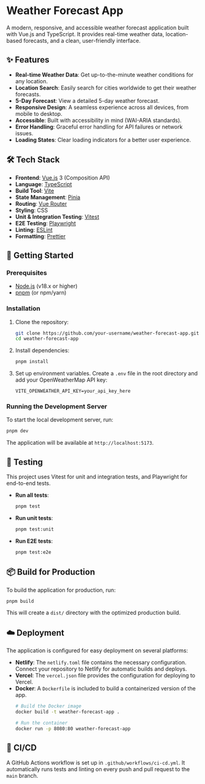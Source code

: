 # Weather Forecast App

A modern, responsive, and accessible weather forecast application built with Vue.js and TypeScript. It provides real-time weather data, location-based forecasts, and a clean, user-friendly interface.

## ✨ Features

- **Real-time Weather Data**: Get up-to-the-minute weather conditions for any location.
- **Location Search**: Easily search for cities worldwide to get their weather forecasts.
- **5-Day Forecast**: View a detailed 5-day weather forecast.
- **Responsive Design**: A seamless experience across all devices, from mobile to desktop.
- **Accessible**: Built with accessibility in mind (WAI-ARIA standards).
- **Error Handling**: Graceful error handling for API failures or network issues.
- **Loading States**: Clear loading indicators for a better user experience.

## 🛠️ Tech Stack

- **Frontend**: [Vue.js](https://vuejs.org/) 3 (Composition API)
- **Language**: [TypeScript](https://www.typescriptlang.org/)
- **Build Tool**: [Vite](https://vitejs.dev/)
- **State Management**: [Pinia](https://pinia.vuejs.org/)
- **Routing**: [Vue Router](https://router.vuejs.org/)
- **Styling**: CSS
- **Unit & Integration Testing**: [Vitest](https://vitest.dev/)
- **E2E Testing**: [Playwright](https://playwright.dev/)
- **Linting**: [ESLint](https://eslint.org/)
- **Formatting**: [Prettier](https://prettier.io/)

## 🚀 Getting Started

### Prerequisites

- [Node.js](https://nodejs.org/en/) (v18.x or higher)
- [pnpm](https://pnpm.io/) (or npm/yarn)

### Installation

1.  Clone the repository:
    ```bash
    git clone https://github.com/your-username/weather-forecast-app.git
    cd weather-forecast-app
    ```

2.  Install dependencies:
    ```bash
    pnpm install
    ```

3.  Set up environment variables. Create a `.env` file in the root directory and add your OpenWeatherMap API key:
    ```
    VITE_OPENWEATHER_API_KEY=your_api_key_here
    ```

### Running the Development Server

To start the local development server, run:

```bash
pnpm dev
```

The application will be available at `http://localhost:5173`.

## 🧪 Testing

This project uses Vitest for unit and integration tests, and Playwright for end-to-end tests.

- **Run all tests**:
  ```bash
  pnpm test
  ```

- **Run unit tests**:
  ```bash
  pnpm test:unit
  ```

- **Run E2E tests**:
  ```bash
  pnpm test:e2e
  ```

## 📦 Build for Production

To build the application for production, run:

```bash
pnpm build
```

This will create a `dist/` directory with the optimized production build.

## ☁️ Deployment

The application is configured for easy deployment on several platforms:

- **Netlify**: The `netlify.toml` file contains the necessary configuration. Connect your repository to Netlify for automatic builds and deploys.
- **Vercel**: The `vercel.json` file provides the configuration for deploying to Vercel.
- **Docker**: A `Dockerfile` is included to build a containerized version of the app.
  ```bash
  # Build the Docker image
  docker build -t weather-forecast-app .

  # Run the container
  docker run -p 8080:80 weather-forecast-app
  ```

## 🔄 CI/CD

A GitHub Actions workflow is set up in `.github/workflows/ci-cd.yml`. It automatically runs tests and linting on every push and pull request to the `main` branch.
